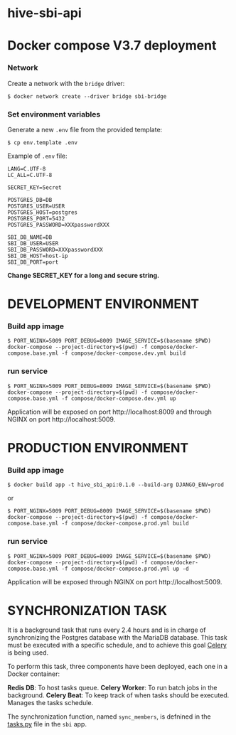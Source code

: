 # hive-sbi-api

Docker compose  V3.7 deployment
===============================

### Network

Create a network with the `bridge` driver:

~~~
$ docker network create --driver bridge sbi-bridge
~~~

### Set environment variables

Generate a new `.env` file from the provided template:

~~~
$ cp env.template .env
~~~

Example of `.env` file:

~~~
LANG=C.UTF-8
LC_ALL=C.UTF-8

SECRET_KEY=Secret

POSTGRES_DB=DB
POSTGRES_USER=USER
POSTGRES_HOST=postgres
POSTGRES_PORT=5432
POSTGRES_PASSWORD=XXXpasswordXXX

SBI_DB_NAME=DB
SBI_DB_USER=USER
SBI_DB_PASSWORD=XXXpasswordXXX
SBI_DB_HOST=host-ip
SBI_DB_PORT=port
~~~

**Change SECRET_KEY for a long and secure string.**

# DEVELOPMENT ENVIRONMENT

### Build app image

~~~
$ PORT_NGINX=5009 PORT_DEBUG=8009 IMAGE_SERVICE=$(basename $PWD) docker-compose --project-directory=$(pwd) -f compose/docker-compose.base.yml -f compose/docker-compose.dev.yml build
~~~

### run service

~~~
$ PORT_NGINX=5009 PORT_DEBUG=8009 IMAGE_SERVICE=$(basename $PWD) docker-compose --project-directory=$(pwd) -f compose/docker-compose.base.yml -f compose/docker-compose.dev.yml up
~~~

Application will be exposed on port http://localhost:8009 and through NGINX on port http://localhost:5009.


# PRODUCTION ENVIRONMENT

### Build app image

~~~
$ docker build app -t hive_sbi_api:0.1.0 --build-arg DJANGO_ENV=prod
~~~

or

~~~
$ PORT_NGINX=5009 PORT_DEBUG=8009 IMAGE_SERVICE=$(basename $PWD) docker-compose --project-directory=$(pwd) -f compose/docker-compose.base.yml -f compose/docker-compose.prod.yml build
~~~

### run service

~~~
$ PORT_NGINX=5009 PORT_DEBUG=8009 IMAGE_SERVICE=$(basename $PWD) docker-compose --project-directory=$(pwd) -f compose/docker-compose.base.yml -f compose/docker-compose.prod.yml up -d
~~~

Application will be exposed through NGINX on port http://localhost:5009.


# SYNCHRONIZATION TASK

It is a background task that runs every 2.4 hours and is in charge of synchronizing the Postgres database with the MariaDB database. This task must be executed with a specific schedule, and to achieve this goal [Celery](https://docs.celeryq.dev/en/stable/index.html) is being used.

To perform this task, three components have been deployed, each one in a Docker container:

**Redis DB**: To host tasks queue.
**Celery Worker**: To run batch jobs in the background.
**Celery Beat**: To keep track of when tasks should be executed. Manages the tasks schedule. 

The synchronization function, named `sync_members`, is defnined in the [tasks.py](hive_sbi_api/sbi/tasks.py) file in the `sbi` app.
